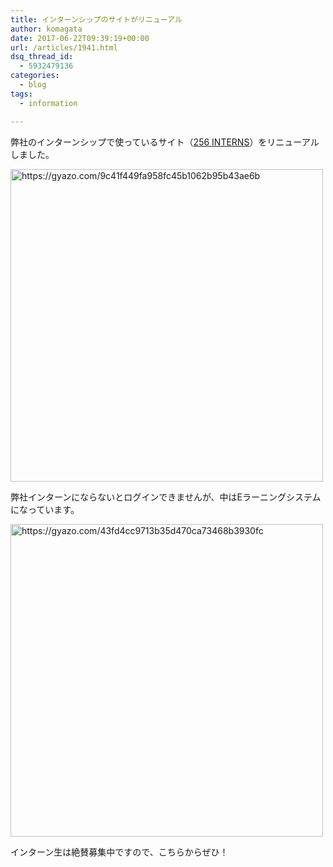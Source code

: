 ```yaml
---
title: インターンシップのサイトがリニューアル
author: komagata
date: 2017-06-22T09:39:19+00:00
url: /articles/1941.html
dsq_thread_id:
  - 5932479136
categories:
  - blog
tags:
  - information

---
```

弊社のインターンシップで使っているサイト（[256 INTERNS][1]）をリニューアルしました。

[<img src="https://i.gyazo.com/9c41f449fa958fc45b1062b95b43ae6b.png" alt="https://gyazo.com/9c41f449fa958fc45b1062b95b43ae6b" width="500" />][1]

弊社インターンにならないとログインできませんが、中はEラーニングシステムになっています。

<img src="https://i.gyazo.com/43fd4cc9713b35d470ca73468b3930fc.png" alt="https://gyazo.com/43fd4cc9713b35d470ca73468b3930fc" width="500" />

インターン生は絶賛募集中ですので、こちらからぜひ！

 [1]: http://256interns.com
